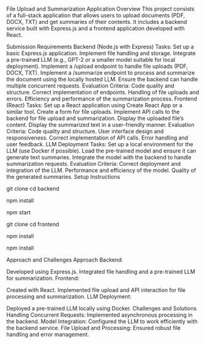 File Upload and Summarization Application
Overview
This project consists of a full-stack application that allows users to upload documents (PDF, DOCX, TXT) and get summaries of their contents. It includes a backend service built with Express.js and a frontend application developed with React.

Submission Requirements
Backend (Node.js with Express)
Tasks:
Set up a basic Express.js application.
Implement file handling and storage.
Integrate a pre-trained LLM (e.g., GPT-2 or a smaller model suitable for local deployment).
Implement a /upload endpoint to handle file uploads (PDF, DOCX, TXT).
Implement a /summarize endpoint to process and summarize the document using the locally hosted LLM.
Ensure the backend can handle multiple concurrent requests.
Evaluation Criteria:
Code quality and structure.
Correct implementation of endpoints.
Handling of file uploads and errors.
Efficiency and performance of the summarization process.
Frontend (React)
Tasks:
Set up a React application using Create React App or a similar tool.
Create a form for file uploads.
Implement API calls to the backend for file upload and summarization.
Display the uploaded file’s content.
Display the summarized text in a user-friendly manner.
Evaluation Criteria:
Code quality and structure.
User interface design and responsiveness.
Correct implementation of API calls.
Error handling and user feedback.
LLM Deployment
Tasks:
Set up a local environment for the LLM (use Docker if possible).
Load the pre-trained model and ensure it can generate text summaries.
Integrate the model with the backend to handle summarization requests.
Evaluation Criteria:
Correct deployment and integration of the LLM.
Performance and efficiency of the model.
Quality of the generated summaries.
Setup Instructions


git clone <repository-url>
cd backend

npm install

npm start

git clone <repository-url>
cd frontend

npm install

npm install

Approach and Challenges
Approach
Backend:

Developed using Express.js.
Integrated file handling and a pre-trained LLM for summarization.
Frontend:

Created with React.
Implemented file upload and API interaction for file processing and summarization.
LLM Deployment:

Deployed a pre-trained LLM locally using Docker.
Challenges and Solutions
Handling Concurrent Requests: Implemented asynchronous processing in the backend.
Model Integration: Configured the LLM to work efficiently with the backend service.
File Upload and Processing: Ensured robust file handling and error management.
